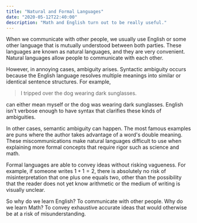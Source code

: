 ```yaml
---
title: "Natural and Formal Languages"
date: "2020-05-12T22:40:00"
description: "Math and English turn out to be really useful."
---
```


When we communicate with other people, we usually use English or some other
language that is mutually understood between both parties. These languages are
known as natural languages, and they are very convenient. Natural languages
allow people to communicate with each other.

However, in annoying cases, ambiguity arises. Syntactic ambiguity occurs because
the English language resolves multiple meanings into similar or identical
sentence structures. For example,

> I tripped over the dog wearing dark sunglasses.

can either mean myself or the dog was wearing dark sunglasses. English isn't
verbose enough to have syntax that clarifies these kinds of ambiguities.

In other cases, semantic ambiguity can happen. The most famous examples are puns
where the author takes advantage of a word's double meaning. These
miscommunications make natural languages difficult to use when explaining more
formal concepts that require rigor such as science and math.

Formal languages are able to convey ideas without risking vagueness. For
example, if someone writes $1 + 1 = 2$, there is absolutely no risk of
misinterpretation that one plus one equals two, other than the possibility that
the reader does not yet know arithmetic or the medium of writing is visually
unclear.

So why do we learn English? To communicate with other people. Why do we learn
Math? To convey exhaustive accurate ideas that would otherwise be at a risk of
misunderstanding.
